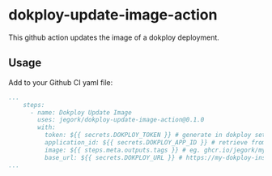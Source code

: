 # dokploy-update-image-action

This github action updates the image of a dokploy deployment.

## Usage

Add to your Github CI yaml file:

```yaml
...
    steps:
      - name: Dokploy Update Image
        uses: jegork/dokploy-update-image-action@0.1.0
        with:
          token: ${{ secrets.DOKPLOY_TOKEN }} # generate in dokploy settings
          application_id: ${{ secrets.DOKPLOY_APP_ID }} # retrieve from https://my-dokploy-instance.com/api/project.all
          image: ${{ steps.meta.outputs.tags }} # eg. ghcr.io/jegork/my-app:latest
          base_url: ${{ secrets.DOKPLOY_URL }} # https://my-dokploy-instance.com
...
```
